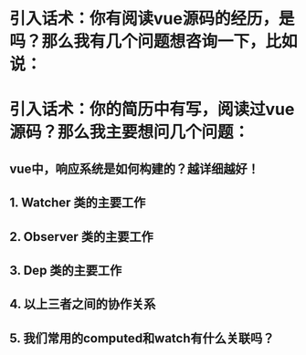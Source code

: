 # 引入话术：你有阅读vue源码的经历，是吗？那么我有几个问题想咨询一下，比如说：

# 引入话术：你的简历中有写，阅读过vue源码？那么我主要想问几个问题：

## vue中，响应系统是如何构建的？越详细越好！

## 1. Watcher 类的主要工作

## 2. Observer 类的主要工作

## 3. Dep 类的主要工作

## 4. 以上三者之间的协作关系

## 5. 我们常用的computed和watch有什么关联吗？